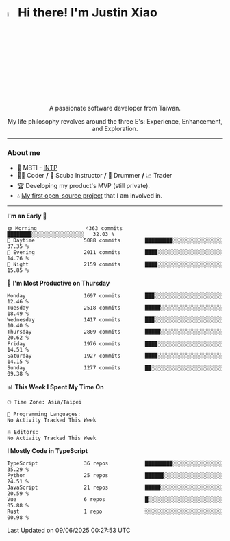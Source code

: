 # <img src="https://media.giphy.com/media/hvRJCLFzcasrR4ia7z/giphy.gif" width="5%">Hi there! I'm Justin Xiao
<p align="center">A passionate software developer from Taiwan.  </p>
<p align="center">My life philosophy revolves around the three E's: Experience, Enhancement, and Exploration.</p>

---
### About me
- 👀 MBTI - [INTP](https://www.16personalities.com/intp-personality)
- 👨‍💻 Coder **/** 🤿 Scuba Instructor **/** 🥁 Drummer **/** 📈 Trader
- 🏆 Developing my product's MVP (still private).
- 💧 [My first open-source project](https://github.com/Game-as-a-Service/Game-Lobby-Web) that I am involved in.

---
<!--START_SECTION:waka-->
**I'm an Early 🐤** 

```text
🌞 Morning                4363 commits        ████████░░░░░░░░░░░░░░░░░   32.03 % 
🌆 Daytime                5088 commits        █████████░░░░░░░░░░░░░░░░   37.35 % 
🌃 Evening                2011 commits        ████░░░░░░░░░░░░░░░░░░░░░   14.76 % 
🌙 Night                  2159 commits        ████░░░░░░░░░░░░░░░░░░░░░   15.85 % 
```
📅 **I'm Most Productive on Thursday** 

```text
Monday                   1697 commits        ███░░░░░░░░░░░░░░░░░░░░░░   12.46 % 
Tuesday                  2518 commits        █████░░░░░░░░░░░░░░░░░░░░   18.49 % 
Wednesday                1417 commits        ███░░░░░░░░░░░░░░░░░░░░░░   10.40 % 
Thursday                 2809 commits        █████░░░░░░░░░░░░░░░░░░░░   20.62 % 
Friday                   1976 commits        ████░░░░░░░░░░░░░░░░░░░░░   14.51 % 
Saturday                 1927 commits        ████░░░░░░░░░░░░░░░░░░░░░   14.15 % 
Sunday                   1277 commits        ██░░░░░░░░░░░░░░░░░░░░░░░   09.38 % 
```


📊 **This Week I Spent My Time On** 

```text
🕑︎ Time Zone: Asia/Taipei

💬 Programming Languages: 
No Activity Tracked This Week

🔥 Editors: 
No Activity Tracked This Week
```

**I Mostly Code in TypeScript** 

```text
TypeScript               36 repos            █████████░░░░░░░░░░░░░░░░   35.29 % 
Python                   25 repos            ██████░░░░░░░░░░░░░░░░░░░   24.51 % 
JavaScript               21 repos            █████░░░░░░░░░░░░░░░░░░░░   20.59 % 
Vue                      6 repos             █░░░░░░░░░░░░░░░░░░░░░░░░   05.88 % 
Rust                     1 repo              ░░░░░░░░░░░░░░░░░░░░░░░░░   00.98 % 
```




 Last Updated on 09/06/2025 00:27:53 UTC
<!--END_SECTION:waka-->
